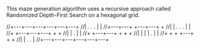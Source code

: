 This maze generation algorithm uses a recursive approach called Randomized Depth-First Search on a hexagonal grid.

//+---+---+---+---+---+---+
//| .   .   . |           |
//+---+---+   +---+---+   +
//|       | .   .   . |   |
//+   +---+---+---+   +   +
//|               | . |   |
//+   +---+---+   +   +   +
//|   |   |       | . |   |
//+   +   +   +---+   +   +
//|       |         .   . |
//+---+---+---+---+---+---+

